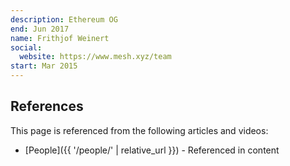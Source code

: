 ```yaml
---
description: Ethereum OG
end: Jun 2017
name: Frithjof Weinert
social:
  website: https://www.mesh.xyz/team
start: Mar 2015
---
```


## References

This page is referenced from the following articles and videos:

- [People]({{ '/people/' | relative_url }}) - Referenced in content